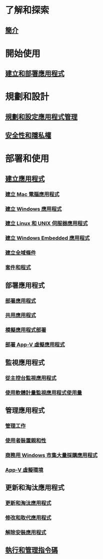 # 了解和探索
## [簡介](understand/introduction-to-application-management.md)

# 開始使用
## [建立和部署應用程式](get-started/create-and-deploy-an-application.md)

# 規劃和設計
## [規劃和設定應用程式管理](plan-design/plan-for-and-configure-application-management.md)
## [安全性和隱私權](plan-design/security-and-privacy-for-application-management.md)

# 部署和使用

## [建立應用程式](deploy-use/create-applications.md)
### [建立 Mac 電腦應用程式](get-started/creating-mac-computer-applications.md)
### [建立 Windows 應用程式](get-started/creating-windows-applications.md)
### [建立 Linux 和 UNIX 伺服器應用程式](get-started/creating-linux-and-unix-server-applications.md)
### [建立 Windows Embedded 應用程式](get-started/creating-windows-embedded-applications.md)
### [建立全域條件](deploy-use/create-global-conditions.md)
### [套件和程式](deploy-use/packages-and-programs.md)

## 部署應用程式
### [部署應用程式](deploy-use/deploy-applications.md)
### [共用應用程式](deploy-use/share-applications.md)
### [模擬應用程式部署](deploy-use/simulate-application-deployments.md)
### [部署 App-V 虛擬應用程式](get-started/deploying-app-v-virtual-applications.md)

## 監視應用程式
### [從主控台監視應用程式](deploy-use/monitor-applications-from-the-console.md)
### [使用軟體計量監視應用程式使用量](deploy-use/monitor-app-usage-with-software-metering.md)

## 管理應用程式
### [管理工作](deploy-use/management-tasks-applications.md)
### [使用者裝置親和性](deploy-use/link-users-and-devices-with-user-device-affinity.md)
### [商務用 Windows 市集大量採購應用程式](deploy-use/manage-apps-from-the-windows-store-for-business.md)
### [App-V 虛擬環境](deploy-use/create-app-v-virtual-environments.md)

## 更新和淘汰應用程式
### [更新和淘汰應用程式](deploy-use/update-and-retire-applications.md)
### [修改和取代應用程式](deploy-use/revise-and-supersede-applications.md)
### [解除安裝應用程式](deploy-use/uninstall-applications.md)

## [執行和管理指令碼](deploy-use/create-deploy-scripts.md)
